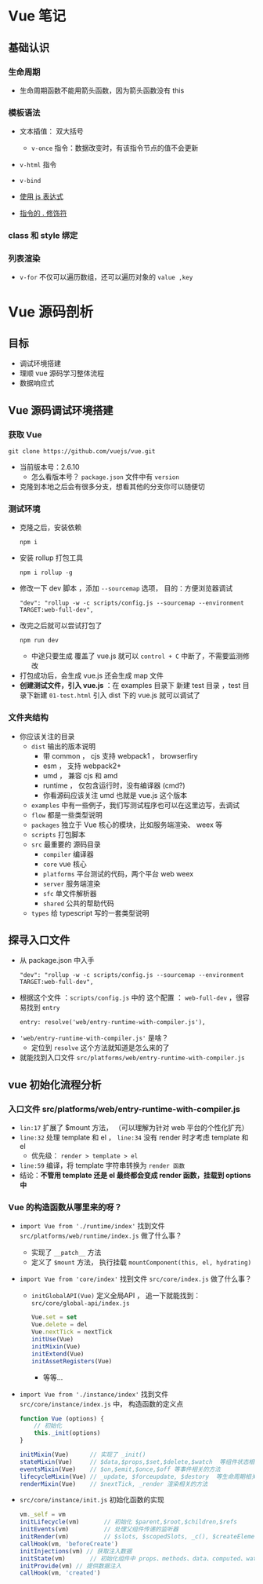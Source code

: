 # Vue 笔记

## 基础认识

### 生命周期
- 生命周期函数不能用箭头函数，因为箭头函数没有 this


### 模板语法
- 文本插值： 双大括号
    - ```v-once``` 指令：数据改变时，有该指令节点的值不会更新
- ```v-html``` 指令
- ```v-bind```
- [使用 js 表达式](https://cn.vuejs.org/v2/guide/syntax.html#%E4%BD%BF%E7%94%A8-JavaScript-%E8%A1%A8%E8%BE%BE%E5%BC%8F)

- [指令的 . 修饰符](https://cn.vuejs.org/v2/guide/syntax.html#%E4%BF%AE%E9%A5%B0%E7%AC%A6)

### class 和 style 绑定

### 列表渲染
- ```v-for``` 不仅可以遍历数组，还可以遍历对象的 ```value ,key```












# Vue 源码剖析

## 目标
- 调试环境搭建
- 理顺 vue 源码学习整体流程
- 数据响应式


## Vue 源码调试环境搭建

### 获取 Vue
```shell
git clone https://github.com/vuejs/vue.git
```
- 当前版本号：2.6.10
    - 怎么看版本号？ ```package.json``` 文件中有 ```version``` 
- 克隆到本地之后会有很多分支，想看其他的分支你可以随便切

### 测试环境
- 克隆之后，安装依赖
    ```shell
    npm i
    ```
- 安装 rollup 打包工具
    ```shell
    npm i rollup -g
    ```
- 修改一下 dev 脚本 ，添加 ```--sourcemap``` 选项， 目的：方便浏览器调试
    ```
    "dev": "rollup -w -c scripts/config.js --sourcemap --environment TARGET:web-full-dev",
    ```
- 改完之后就可以尝试打包了
    ```shell
    npm run dev
    ```
    - 中途只要生成 覆盖了 vue.js 就可以 ```control + C``` 中断了，不需要监测修改
- 打包成功后，会生成 vue.js 还会生成 map 文件
- **创建测试文件，引入 vue.js** ：在 examples 目录下 新建 test 目录 ，test 目录下新建 ```01-test.html``` 引入 dist 下的 vue.js 就可以调试了


### 文件夹结构
- 你应该关注的目录
    - ```dist``` 输出的版本说明
        - 带 common ， cjs 支持 webpack1 ， browserfiry
        - esm ， 支持 webpack2+
        - umd ， 兼容 cjs 和 amd
        - runtime ， 仅包含运行时，没有编译器 (cmd?)
        - 你看源码应该关注 umd 也就是 vue.js 这个版本
    - ```examples``` 中有一些例子，我们写测试程序也可以在这里边写，去调试
    - ```flow```  都是一些类型说明
    - ```packages``` 独立于 Vue 核心的模块，比如服务端渲染、 weex 等
    - ```scripts``` 打包脚本
    - ```src``` 最重要的 源码目录
        - ```compiler``` 编译器
        - ```core``` vue 核心
        - ```platforms``` 平台测试的代码，两个平台 web weex
        - ```server``` 服务端渲染
        - ```sfc``` 单文件解析器
        - ```shared``` 公共的帮助代码
    - ```types``` 给 typescript 写的一套类型说明



## 探寻入口文件
- 从 package.json 中入手
    ```
    "dev": "rollup -w -c scripts/config.js --sourcemap --environment TARGET:web-full-dev",
    ```
- 根据这个文件 ：```scripts/config.js``` 中的 这个配置 ： ```web-full-dev``` ，很容易找到 ```entry```
    ```
    entry: resolve('web/entry-runtime-with-compiler.js'),
    ```
- ```'web/entry-runtime-with-compiler.js'``` 是啥？
    - 定位到 ```resolve``` 这个方法就知道是怎么来的了
- 就能找到入口文件 ```src/platforms/web/entry-runtime-with-compiler.js```


## vue 初始化流程分析

### 入口文件 src/platforms/web/entry-runtime-with-compiler.js

- ```lin:17``` 扩展了 $mount 方法， （可以理解为针对 web 平台的个性化扩充）
- ```line:32``` 处理 template 和 el ， ```line:34``` 没有 render 时才考虑 template 和 el  
    - 优先级： ```render > template > el``` 
- ```line:59``` 编译，将 template 字符串转换为 ```render 函数``` 
- 结论：**不管用 template 还是 el 最终都会变成 render 函数，挂载到 options 中**

### Vue 的构造函数从哪里来的呀？
- ```import Vue from './runtime/index'``` 找到文件 ```src/platforms/web/runtime/index.js``` 做了什么事？
    - 实现了 ```__patch__``` 方法 
    - 定义了 ```$mount``` 方法， 执行挂载 ```mountComponent(this, el, hydrating)```
- ```import Vue from 'core/index'``` 找到文件 ```src/core/index.js``` 做了什么事？ 
    - ```initGlobalAPI(Vue)``` 定义全局API ， 追一下就能找到：```src/core/global-api/index.js```
        ```js
        Vue.set = set
        Vue.delete = del
        Vue.nextTick = nextTick 
        initUse(Vue)
        initMixin(Vue)
        initExtend(Vue)
        initAssetRegisters(Vue)
        ```
        - 等等...
- ```import Vue from './instance/index'``` 找到文件 ```src/core/instance/index.js``` 中， 构造函数的定义点
    ```js
    function Vue (options) {
        // 初始化
        this._init(options)
    }

    initMixin(Vue)      // 实现了 _init()
    stateMixin(Vue)     // $data,$props,$set,$delete,$watch  等组件状态相关的方法
    eventsMixin(Vue)    // $on,$emit,$once,$off 等事件相关的方法
    lifecycleMixin(Vue) // _update, $forceupdate, $destory  等生命周期相关的方法
    renderMixin(Vue)    // $nextTick, _render 渲染相关的方法
    ```

- ```src/core/instance/init.js``` 初始化函数的实现
    ```js
    vm._self = vm
    initLifecycle(vm)       // 初始化 $parent,$root,$children,$refs
    initEvents(vm)          // 处理父组件传递的监听器
    initRender(vm)          // $slots, $scopedSlots, _c(), $createElement()
    callHook(vm, 'beforeCreate')
    initInjections(vm) // 获取注入数据
    initState(vm)       // 初始化组件中 props、methods、data、computed、watch
    initProvide(vm) // 提供数据注入
    callHook(vm, 'created')
    ```
